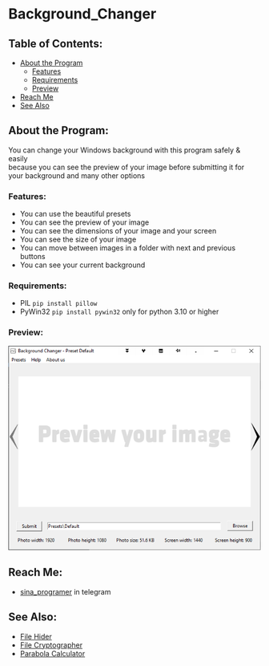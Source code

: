 # Background_Changer

## Table of Contents:
- [About the Program](#about-the-program)
  - [Features](#features)
  - [Requirements](#requirements)
  - [Preview](#preview)
- [Reach Me](#reach-me)
- [See Also](#see-also)

## About the Program:
You can change your Windows background with this program safely & easily<br>
because you can see the preview of your image before submitting it for your background and many other options

### Features:
- You can use the beautiful presets
- You can see the preview of your image
- You can see the dimensions of your image and your screen
- You can see the size of your image
- You can move between images in a folder with next and previous buttons
- You can see your current background

### Requirements:
- PIL `pip install pillow`
- PyWin32 `pip install pywin32` only for python 3.10 or higher

### Preview:
![preview](/Files/preview.png)

## Reach Me:
- [sina_programer](https://t.me/sina_programer) in telegram

## See Also:
- [File Hider](https://github.com/sina-programer/File_Hider)
- [File Cryptographer](https://github.com/sina-programer/File_Cryptographer)
- [Parabola Calculator](https://github.com/sina-programer/Parabola_Calculator)
